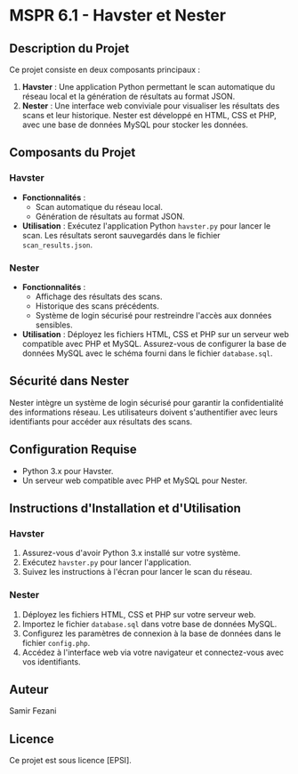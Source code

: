 # MSPR 6.1 - Havster et Nester

## Description du Projet

Ce projet consiste en deux composants principaux :

1. **Havster** : Une application Python permettant le scan automatique du réseau local et la génération de résultats au format JSON.
2. **Nester** : Une interface web conviviale pour visualiser les résultats des scans et leur historique. Nester est développé en HTML, CSS et PHP, avec une base de données MySQL pour stocker les données.

## Composants du Projet

### Havster
- **Fonctionnalités** :
  - Scan automatique du réseau local.
  - Génération de résultats au format JSON.
- **Utilisation** : Exécutez l'application Python `havster.py` pour lancer le scan. Les résultats seront sauvegardés dans le fichier `scan_results.json`.

### Nester
- **Fonctionnalités** :
  - Affichage des résultats des scans.
  - Historique des scans précédents.
  - Système de login sécurisé pour restreindre l'accès aux données sensibles.
- **Utilisation** : Déployez les fichiers HTML, CSS et PHP sur un serveur web compatible avec PHP et MySQL. Assurez-vous de configurer la base de données MySQL avec le schéma fourni dans le fichier `database.sql`.

## Sécurité dans Nester

Nester intègre un système de login sécurisé pour garantir la confidentialité des informations réseau. Les utilisateurs doivent s'authentifier avec leurs identifiants pour accéder aux résultats des scans.

## Configuration Requise

- Python 3.x pour Havster.
- Un serveur web compatible avec PHP et MySQL pour Nester.

## Instructions d'Installation et d'Utilisation

### Havster
1. Assurez-vous d'avoir Python 3.x installé sur votre système.
2. Exécutez `havster.py` pour lancer l'application.
3. Suivez les instructions à l'écran pour lancer le scan du réseau.

### Nester
1. Déployez les fichiers HTML, CSS et PHP sur votre serveur web.
2. Importez le fichier `database.sql` dans votre base de données MySQL.
3. Configurez les paramètres de connexion à la base de données dans le fichier `config.php`.
4. Accédez à l'interface web via votre navigateur et connectez-vous avec vos identifiants.

## Auteur
Samir Fezani

## Licence
Ce projet est sous licence [EPSI]. 
